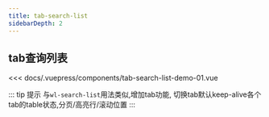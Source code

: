 ```yaml
---
title: tab-search-list
sidebarDepth: 2
---
```


## tab查询列表

<demo-block>

<tab-search-list-demo-01 slot="source"></tab-search-list-demo-01>

<<< docs/.vuepress/components/tab-search-list-demo-01.vue

</demo-block>

::: tip 提示
与`wl-search-list`用法类似,增加tab功能, 切换tab默认keep-alive各个tab的table状态,分页/高亮行/滚动位置
:::
